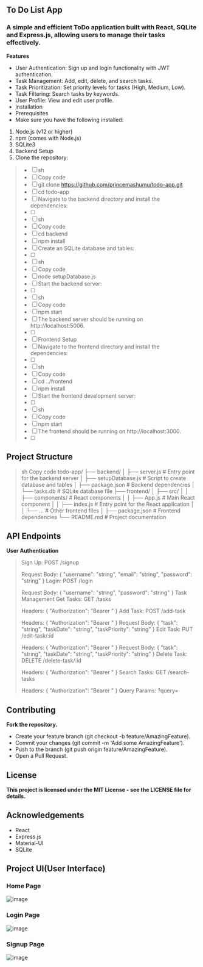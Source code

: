 ## **To Do List App**


### A simple and efficient ToDo application built with React, SQLite and Express.js, allowing users to manage their tasks effectively.

**Features**

- User Authentication: Sign up and login functionality with JWT authentication.
- Task Management: Add, edit, delete, and search tasks.
- Task Prioritization: Set priority levels for tasks (High, Medium, Low).
- Task Filtering: Search tasks by keywords.
- User Profile: View and edit user profile.
- Installation
- Prerequisites
- Make sure you have the following installed:
1. Node.js (v12 or higher)
2. npm (comes with Node.js)
3. SQLite3
4. Backend Setup
5. Clone the repository:

> - [ ] sh
> - [ ] Copy code
> - [ ] git clone https://github.com/princemashumu/todo-app.git
> - [ ] cd todo-app
> - [ ] Navigate to the backend directory and install the dependencies:
> - [ ] 
> - [ ] sh
> - [ ] Copy code
> - [ ] cd backend
> - [ ] npm install
> - [ ] Create an SQLite database and tables:
> - [ ] 
> - [ ] sh
> - [ ] Copy code
> - [ ] node setupDatabase.js
> - [ ] Start the backend server:
> - [ ] 
> - [ ] sh
> - [ ] Copy code
> - [ ] npm start
> - [ ] The backend server should be running on http://localhost:5006.
> - [ ] 
> - [ ] Frontend Setup
> - [ ] Navigate to the frontend directory and install the dependencies:
> - [ ] 
> - [ ] sh
> - [ ] Copy code
> - [ ] cd ../frontend
> - [ ] npm install
> - [ ] Start the frontend development server:
> - [ ] 
> - [ ] sh
> - [ ] Copy code
> - [ ] npm start
> - [ ] The frontend should be running on http://localhost:3000.
> - [ ] 
> 

## Project Structure

> sh
> Copy code
> todo-app/
> ├── backend/
> │   ├── server.js        # Entry point for the backend server
> │   ├── setupDatabase.js # Script to create database and tables
> │   ├── package.json     # Backend dependencies
> │   └── tasks.db         # SQLite database file
> ├── frontend/
> │   ├── src/
> │   │   ├── components/  # React components
> │   │   ├── App.js       # Main React component
> │   │   ├── index.js     # Entry point for the React application
> │   │   └── ...          # Other frontend files
> │   ├── package.json     # Frontend dependencies
> └── README.md            # Project documentation

## API Endpoints
**User Authentication**

> Sign Up: POST /signup
> 
> Request Body: { "username": "string", "email": "string", "password": "string" }
> Login: POST /login
> 
> Request Body: { "username": "string", "password": "string" }
> Task Management
> Get Tasks: GET /tasks
> 
> Headers: { "Authorization": "Bearer <token>" }
> Add Task: POST /add-task
> 
> Headers: { "Authorization": "Bearer <token>" }
> Request Body: { "task": "string", "taskDate": "string", "taskPriority": "string" }
> Edit Task: PUT /edit-task/:id
> 
> Headers: { "Authorization": "Bearer <token>" }
> Request Body: { "task": "string", "taskDate": "string", "taskPriority": "string" }
> Delete Task: DELETE /delete-task/:id
> 
> Headers: { "Authorization": "Bearer <token>" }
> Search Tasks: GET /search-tasks
> 
> Headers: { "Authorization": "Bearer <token>" }
> Query Params: ?query=<search-term>

## Contributing
**Fork the repository.**

- Create your feature branch (git checkout -b feature/AmazingFeature).
- Commit your changes (git commit -m 'Add some AmazingFeature').
- Push to the branch (git push origin feature/AmazingFeature).
- Open a Pull Request.
## License
**This project is licensed under the MIT License - see the LICENSE file for details.**

## Acknowledgements

- React
- Express.js
- Material-UI
- SQLite

## Project UI(User Interface)
### Home Page
![image](https://github.com/user-attachments/assets/f21f6a7c-2e3c-4660-9aec-a8eb10e7a563)
### Login Page
![image](https://github.com/user-attachments/assets/6d2e510d-5bbc-4406-9e3e-257864302f6c)
### Signup Page
![image](https://github.com/user-attachments/assets/1936bd94-ac82-4321-8aab-0053c4945190)

